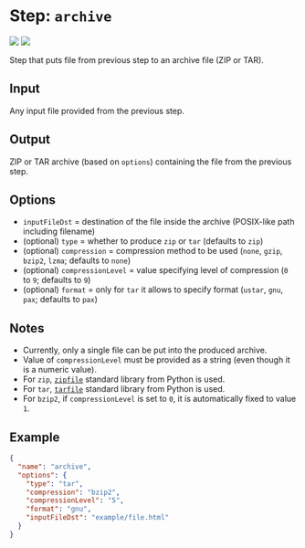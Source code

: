 # Step: `archive`

![](https://img.shields.io/badge/status-experimental-orange)
![](https://img.shields.io/badge/template%20version-%E2%89%A5%20%3F-blue)

Step that puts file from previous step to an archive file (ZIP or TAR).

## Input

Any input file provided from the previous step.

## Output

ZIP or TAR archive (based on `options`) containing the file from the previous step.

## Options

* `inputFileDst` = destination of the file inside the archive (POSIX-like path including filename)
* (optional) `type` = whether to produce `zip` or `tar` (defaults to `zip`)
* (optional) `compression` = compression method to be used (`none`, `gzip`, `bzip2`, `lzma`; defaults to `none`)
* (optional) `compressionLevel` = value specifying level of compression (`0` to `9`; defaults to `9`)
* (optional) `format` = only for `tar` it allows to specify format (`ustar`, `gnu`, `pax`; defaults to `pax`)

## Notes

* Currently, only a single file can be put into the produced archive.
* Value of `compressionLevel` must be provided as a string (even though it is a numeric value).
* For `zip`, [`zipfile`](https://docs.python.org/3/library/zipfile.html) standard library from Python is used.
* For `tar`, [`tarfile`](https://docs.python.org/3/library/tarfile.html) standard library from Python is used.
* For `bzip2`, if `compressionLevel` is set to `0`, it is automatically fixed to value `1`.

## Example

```json
{
  "name": "archive",
  "options": {
    "type": "tar",
    "compression": "bzip2",
    "compressionLevel": "5",
    "format": "gnu",
    "inputFileDst": "example/file.html"
  }
}
```

